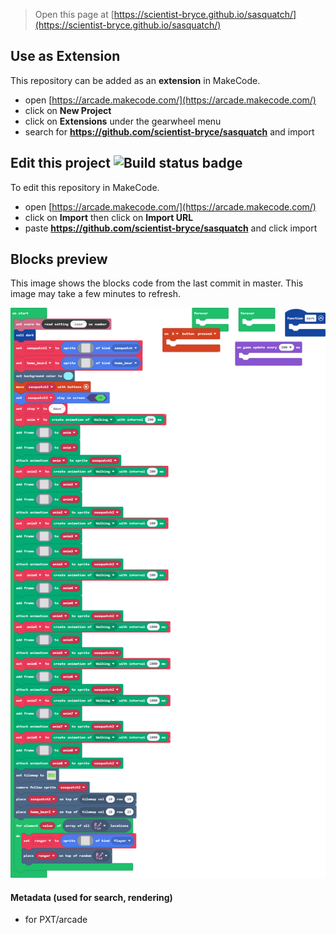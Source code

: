 


> Open this page at [https://scientist-bryce.github.io/sasquatch/](https://scientist-bryce.github.io/sasquatch/)

## Use as Extension

This repository can be added as an **extension** in MakeCode.

* open [https://arcade.makecode.com/](https://arcade.makecode.com/)
* click on **New Project**
* click on **Extensions** under the gearwheel menu
* search for **https://github.com/scientist-bryce/sasquatch** and import

## Edit this project ![Build status badge](https://github.com/scientist-bryce/sasquatch/workflows/MakeCode/badge.svg)

To edit this repository in MakeCode.

* open [https://arcade.makecode.com/](https://arcade.makecode.com/)
* click on **Import** then click on **Import URL**
* paste **https://github.com/scientist-bryce/sasquatch** and click import

## Blocks preview

This image shows the blocks code from the last commit in master.
This image may take a few minutes to refresh.

![A rendered view of the blocks](https://github.com/scientist-bryce/sasquatch/raw/master/.github/makecode/blocks.png)

#### Metadata (used for search, rendering)

* for PXT/arcade
<script src="https://makecode.com/gh-pages-embed.js"></script><script>makeCodeRender("{{ site.makecode.home_url }}", "{{ site.github.owner_name }}/{{ site.github.repository_name }}");</script>
